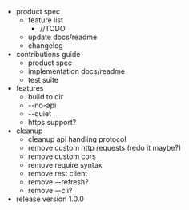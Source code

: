 * product spec
    - feature list
        - //TODO
    - update docs/readme
    - changelog
* contributions guide
    - product spec
    - implementation docs/readme
    - test suite
* features
    - build to dir
    - --no-api
    - --quiet
    - https support?
* cleanup
    - cleanup api handling protocol
    - remove custom http requests (redo it maybe?)
    - remove custom cors
    - remove require syntax
    - remove rest client
    - remove --refresh?
    - remove --cli?
* release version 1.0.0
